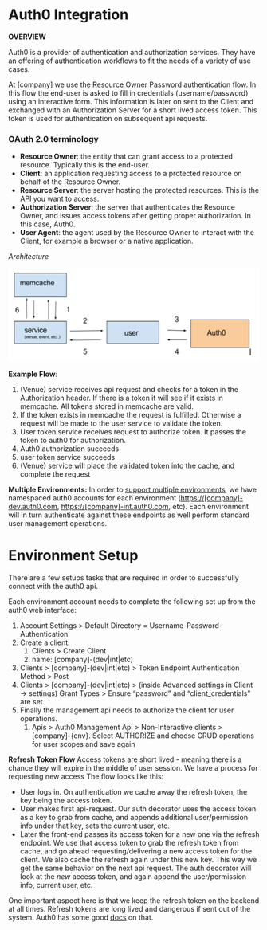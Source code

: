 # Auth0 Integration


**OVERVIEW**

Auth0 is a provider of authentication and authorization services. They have an offering of authentication workflows to fit the needs of a variety of use cases.

At [company] we use the [Resource Owner Password](https://auth0.com/docs/api-auth/tutorials/password-grant) authentication flow. In this flow the end-user is asked to fill in credentials (username/password) using an interactive form. This information is later on sent to the Client and exchanged with an Authorization Server for a short lived access token. This token is used for authentication on subsequent api requests.


### OAuth 2.0 terminology

* **Resource Owner**: the entity that can grant access to a protected resource. Typically this is the end-user.
* **Client**: an application requesting access to a protected resource on behalf of the Resource Owner.
* **Resource Server**: the server hosting the protected resources. This is the API you want to access.
* **Authorization Server**: the server that authenticates the Resource Owner, and issues access tokens after getting proper authorization. In this case, Auth0.
* **User Agent**: the agent used by the Resource Owner to interact with the Client, for example a browser or a native application.


_Architecture_


![image info](./images/auth0.png)

**Example Flow**:

1. (Venue) service receives api request and checks for a token in the Authorization header. If there is a token it will see if it exists in memcache. All tokens stored in memcache are valid.
2. If the token exists in memcache the request is fulfilled. Otherwise a request will be made to the user service to validate the token.
3. User token service receives request to authorize token. It passes the token to auth0 for authorization.
4. Auth0 authorization succeeds
5. user token service succeeds
6. (Venue) service will place the validated token into the cache, and complete the request


**Multiple Environments:**
In order to [support multiple environments](https://auth0.com/docs/dev-lifecycle/setting-up-env), we have namespaced auth0 accounts for each environment ([https://[company]-dev.auth0.com](https://[company]-dev.auth0.com/), [https://[company]-int.auth0.com](https://[company]-dev.auth0.com/), etc). Each environment will in turn authenticate against these endpoints as well perform standard user management operations.


# Environment Setup

There are a few setups tasks that are required in order to successfully connect with the auth0 api.

Each environment account needs to complete the following set up from the auth0 web interface:

1. Account Settings >  Default Directory = Username-Password-Authentication
2. Create a client: 
    1. Clients > Create Client
    2. name: [company]-(dev|int|etc) 
3. Clients > [company]-(dev|int|etc) > Token Endpoint Authentication Method > Post
4. Clients > [company]-(dev|int|etc)  > (inside Advanced settings in Client → settings) Grant Types > Ensure “password” and “client_credentials” are set
5. Finally the management api needs to authorize the client for user operations.
    1. Apis > Auth0 Management Api > Non-Interactive clients > [company]-{env}. Select AUTHORIZE and choose CRUD operations for user scopes and save again

**Refresh Token Flow**
Access tokens are short lived - meaning there is a chance they will expire in the middle of user session. We have a process for requesting new access
The flow looks like this:

* User logs in. On authentication we cache away the refresh token, the key being the access token.
* User makes first api-request. Our auth decorator uses the access token as a key to grab from cache, and appends additional user/permission info under that key, sets the current user, etc.
* Later the front-end passes its access token for a new one via the refresh endpoint. We use that access token to grab the refresh token from cache, and go ahead requesting/delivering a new access token for the client. We also cache the refresh again under this new key. This way we get the same behavior on the next api request. The auth decorator will look at the *new* access token, and again append the user/permission info, current user, etc.

One important aspect here is that we keep the refresh token on the backend at all times. Refresh tokens are long lived and dangerous if sent out of the system. Auth0 has some good [docs](https://auth0.com/learn/refresh-tokens/) on that.
